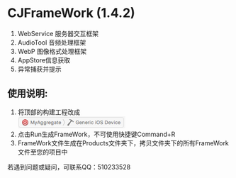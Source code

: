 # CJFrameWork (1.4.2)

1. WebService 服务器交互框架
2. AudioTool 音频处理框架
3. WebP 图像格式处理框架
4. AppStore信息获取
5. 异常捕获并提示

使用说明:
-----
1. 将顶部的构建工程改成</br>
![](https://github.com/hrsqs/CJFrameWork/raw/master/Screenshots/build.png)  
2. 点击Run生成FrameWork，不可使用快捷键Command+R
3. FrameWork文件生成在Products文件夹下，拷贝文件夹下的所有FrameWork文件至您的项目中

若遇到问题或疑问，可联系QQ：510233528
